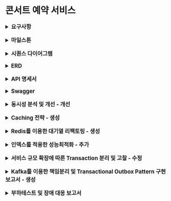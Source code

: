 # 콘서트 예약 서비스

<details>
    <summary style="font-weight: bold; font-size: 17px;">요구사항</summary>

## Description

- **`콘서트 예약 서비스`** 를 구현해 봅니다.
- 대기열 시스템을 구축하고, 예약 서비스는 작업가능한 유저만 수행할 수 있도록 해야합니다.
- 사용자는 좌석예약 시에 미리 충전한 잔액을 이용합니다.
- 좌석 예약 요청시에, 결제가 이루어지지 않더라도 일정 시간동안 다른 유저가 해당 좌석에 접근할 수 없도록 합니다.

## Requirements

- 아래 5가지 API 를 구현합니다.
  - 유저 토큰 발급 API
  - 예약 가능 날짜 / 좌석 API
  - 좌석 예약 요청 API
  - 잔액 충전 / 조회 API
  - 결제 API
- 각 기능 및 제약사항에 대해 단위 테스트를 반드시 하나 이상 작성하도록 합니다.
- 다수의 인스턴스로 어플리케이션이 동작하더라도 기능에 문제가 없도록 작성하도록 합니다.
- 동시성 이슈를 고려하여 구현합니다.
- 대기열 개념을 고려해 구현합니다.

</details>

<br>

<details>
    <summary style="font-weight: bold; font-size: 17px;">마일스톤</summary>

```mermaid
gantt
  title 항해 플러스 서버 구축 콘서트 예약 시스템 마일스톤
  dateFormat  YYYY-MM-DD
  section 서버구축 설계 및 구현
    마일스톤, ERD, Mock API                     :active, des1, 2024-06-30, 2024-07-05
    Swagger 적용 및 기능 구현(대기열, 예약, 결제)     :active, dev1, 2024-07-06, 2024-07-12
    대기열 인터셉터, Log filter 적용               :active, dev2, 2024-07-14, 2024-07-19
  
  section 동시성 문제 확인 및 코드 리팩토링
    락 적용을 위한 리팩토링                        :active, enh1, 2024-07-20, 2024-07-26
  
  section 적은 부하로 트래픽 처리
    Redis 캐쉬전략                            :active, buf1, 2024-07-27, 2024-07-29
    Redis를 이용한 대기열 리팩토링                :active, buf1, 2024-07-30, 2024-08-02
  section 부하 축소하기
    인덱스 적용하여 쿼리성능 개선                  :active, opt1, 2024-08-03, 2024-08-05
    트랜잭션 범위 조절 및 애플리케이션 이벤트 적용     :active, opt1, 2024-08-06, 2024-08-09
  section 책임 분리
    Kafka를 적용한 책임 분리                     :active, mon1, 2024-08-10, 2024-08-16
  section 장애 대응
    부하 테스트를 통한 장애대응 계획수립              :active, mon1, 2024-08-17, 2024-08-23
```
</details>

<br>

<details>
    <summary style="font-weight: bold; font-size: 17px;">시퀀스 다이어그램</summary>

#### 콘서트 및 콘서트 스케줄 조회
<img width="700" alt="스크린샷 2024-07-05 오전 2 01 42" src="docs/images/sequenceDiagram/concert.png">

#### 예약가능 날짜 및 좌석 조회, 포인트로 좌석 예약
<img width="700" alt="스크린샷 2024-07-05 오전 2 01 42" src="docs/images/sequenceDiagram/reservation.png">

#### 포인트 충전, 사용
<img width="200" alt="스크린샷 2024-07-05 오전 2 01 42" src="docs/images/sequenceDiagram/point.png">

</details>

<br>

<details>
    <summary style="font-weight: bold; font-size: 17px;">ERD</summary>

<img width="700" alt="스크린샷 2024-07-05 오전 2 01 42" src="./docs/images/readme/ticket-reservation.png">

</details>

<br>

<details>
    <summary style="font-weight: bold; font-size: 17px;">API 명세서</summary>

### 대기열 토큰 발급 API

Endpoint

```
POST /queue/token
```

Response
```json
Http Status: 200 ok

Body: 
{
  id: 1
  userId : 1
  token: ‘UUID’,
  status: WAIT,
  createdAt: 2024-07-10 10:10:10,
  expiredAt: 2024-07-10. 10:15:10
}
```

### 콘서트 목록조회 API

Endpoint
```
GET /concerts
```

Response
```json
Http Status: 200 ok
        
Body:
  {
      concerts: [ 
         { 
            id: 1,  
           name: ‘콘서트1’
          },
         { 
            id: 2,  
           name: ‘콘서트2’
          }, 
      ]
  }
```

### 콘서트 단일조회 API

Endpoint
```
GET /concert/{concertId}
```

Request Body
```
{
  concertId: 1
} 
```

Response
```json
Http Status: 200 ok

Response Body:
        
  {
    id: 1
    name: ‘콘서트1’
  }
```

### 예약가능 날짜 조회 API

Endpoint
```
GET /concertSchedules/concerts/{cocnertId}
```

Request Body
```
{
  concertId: 1
} 
```

Response
```json

ResponseBody: 
{
    id : 1,
    name: ‘콘서트1’,
    concertSchedules: [
        {
           id: 1,
           openedAt: 2024-02-10 02:30
        },
        {
           id: 2,
           openedAt: 2024-02-15 02:30
        },
        ...
    ]
}
```

### 예약가능 좌석조회 API

EndPoint
```
/concertSchedules/{concertScheduleId}/seats
```

Request Body 
```
{
  concertSchedule: 1
}
```

Response
```json
Http Status: 200 ok

Response Body:
{
  seats: [
     {
         id: 2,
         seatId: 3,
         concertScheduleId: 1
         occupied: false
     },
    {
          id: 3,
          seatId: 5,
          concertScheduleId: 1
          occupied: false
    }
   ]
}
```

### 좌석예약 API

Endpoint
```
POST /reservation
```

Request Body
```
{
  concertId: 1
  concertSchedule: 1,
  seatId: [1, 2]
}
```

Response
```
void
(200, SUCCESS)
```

### 결제 API

Endpoint
```
POST /reservation/payment
```

Request Body
```
{
    reservationId: 1,
    amount: 1000
}
```

Response
```
void
(200, SUCCESS)
```

### 포인트 조회

Endpoint
```
GET /point
```

Request Body
```
{
  userId: 1
}
```

Response
```
{
  point: 100
}
```

### 포인트 충전

Endpoint
```
POST /point/charge
```

Request Body
```
{
  point: 1000
}
```

Response
```
void
(200, SUCESS)
```

### API 명세서 정리표(링크)

https://first-longan-7e1.notion.site/API-3c9b22117eae4c079f6228051e908ef7?pvs=4

</details>

<br>

<details>
  <summary style="font-weight: bold; font-size: 17px;">Swagger</summary>

<img width="700" alt="스크린샷 2024-07-05 오전 2 01 42" src="docs/images/swagger/swagger.png">

</details>

<br>

<details>
  <summary style="font-weight: bold; font-size: 17px;">동시성 분석 및 개선 - 개선</summary>

```
동시성 로직 파악
동시성 해결 방법
각 케이스 별로 어떤 락이 맞는지
트랜잭션 위치
```

> 예약하기 기능의 동시성 이슈 및 제어

- 시나리오
  - 콘서트 예약시 여러명의 사용자가 복수개의 좌석을 선택하여 예약을 진행합니다.

- 적용한 락 종류
  - `비관적 락`
- 적용 이유
  - 좌석의 경우 많은 사용자가 동시에 점유하는 상황(경쟁 조건 - race condition)이 빈번하게 일어날 수 있으며 또한 좌석을 선점한 상태의 일관성을 유지하기 위해 `비관적 락`을 사용했습니다.

- 적용 위치
  - 선택된 좌석을 점유 상태인지 조회하는 쿼리에서 비관적 락을 사용하였습니다.

```java
@Lock(LockModeType.PESSIMISTIC_WRITE)
@QueryHints(@QueryHint(name = "jakarta.persistence.lock.timeout", value = "1500"))
@Query("select t from Ticket t where t.id.concertScheduleId = :concertScheduleId and t.id.seatId in :seats")
List<Ticket> findAllWithPessimisticLock(@Param("concertScheduleId") Long concertScheduleId, @Param("seats") List<Long> seats);
```

- 테스트 조건
  - 1000명의 사용자가 동시에 2개의 좌석을 임시 선점하는 시나리오
  - 테스트 실패 (락 미적용)
    - 2개의 동일한 좌석이 7번의 서로 다른 예약에 의해 선점됨
  - 테스트 성공 (비관적락 적용)
    - 2개의 좌석이 하나의 예약으로만 선점됨

<img src="image/reservation/reservation-without-lock.png" width="600">

<br>

<img src="image/reservation/reservation-with-lock.png" width="380">

- 성능 테스트

| 사용자수          | 테스트 시간체크     |
|---------------|--------------|
| 1000명 동시성 테스트 | 1sec 277 ms  |
| 10000명 동시성 테스트 | 7sec 133 ms  |
| 20000명 동시성 테스트 | 15sec 797 ms |

<img src="image/reservation/10.png" width="380">
<br>
<img src="image/reservation/100-test.png" width="380">
<br>
<img src="image/reservation/200-test.png" width="380">

<br>
<br>

> 포인트 충전 기능의 동시성 이슈 및 제어

- 시나리오
  - 사용자의 실수로 포인트 충전요청이 동시에 여러번 일어난 경우
  - 적용한 락 종류
    - 낙관적 락
  - 적용 이유
    - 빈번하게 일어나는 동시성의 이슈가 아닌 사용자의 실수로 일어나는 오류를 방지하며, <br>Version을 사용해 어플리케이션 상에서 해당 행위를 방지하기 위해 적용했습니다.
  - 적용 위치
    - 토큰을 이용하여 사용자가 가지고 있는 포인트를 조회시 낙관적락을 적용했습니다.
  ```java
    @Lock(LockModeType.OPTIMISTIC)
    @Query("select u from UserAccount u where u.token = :token")
    Optional<UserAccount> findByToken(@Param("token") String token);
  ```
- 테스트 조건
  - 10번의 반복된 포인트 충전 시도 시

<img src="image/point/10-test.png" width="380">

- 트랜잭션의 위치를 서비스가 아닌 리포지토리로 변경시 기존 10번에서 15번까지 테스트 통과

<img src="image/point/15-test.png" width="380">

</details>


<br>

<details>
  <summary style="font-weight: bold; font-size: 17px;">Caching 전략 - 생성</summary>

</details>


<br>

<details>
<summary style="font-weight: bold; font-size: 17px;">Redis를 이용한 대기열 리팩토링 - 생성</summary>


</details>

<br>

<details>
  <summary style="font-weight: bold; font-size: 17px;">인덱스를 적용한 성능최적화 - 추가</summary>

> 제공되는 서비스의 요구사항 중 쿼리의 성능을 개선하여 검색 및 수정, 삭제의 성능을 높일수 있는 쿼리를 찾아 수정

### 개선이 필요한 쿼리
- 선택한 콘서트의 콘서트 스케줄을 한달 단위 or 선택한 날짜의 기간검색이 가능하도록 쿼리 개선

### 테스트를 위한 더미 데이터 정보

| 데이터 수량 | 콘서트 id  | 날짜시작일      | 날짜종료일      |
|--------|---------|------------|------------|
| 200만개  | 1 ~ 500 | 2022-01-01 | 2024-12-31 |

- 최초 5개의 콘서트 id를 사용하여 테스트 수행 시, 카디널리티가 너무 작아 인덱스의 효과가 미미하였다.
- 현재의 테스트는 500개의 콘서트 id를 순차적으로 적용해 카디널리티를 높여 효과적으로 인덱스가 적용될 수 있도록 수정하였다.

### 개선이 필요한 쿼리 형태
```sql
select * 
from schedule_id_op 
where concert_id = 2 
  and opened_at between '2024-07-01 00:00:00' and '2024-07-31 23:59:59';
```
- 현재 쿼리의 성능개선으로 concert_id, opened_at 컬럼의 인덱스를 생성하는 작업을 진행했다.
- 인덱스는 아래와 같이 생성함
  1. 인덱스 미적용
  1. concert_id 단일 인덱스
  2. opened_at 단일 인덱스
  3. concert_id, opened_at의 복합 인덱스
  4. concert_id, opened_at의 각각 단일 인덱스 생성


### 성능비교

|                        | 인덱스 형태     | 검색 소요시간  |  
|------------------------|------------|----------|
| 미적용                    | N/A        | 352ms    |        
| concert_id             | 단일 인덱스     | 68ms     |        
| opened_at              | 단일 인덱스     | 339md    |
| concert_id, opened_at  | 2개의 단일 인덱스 | 52ms     |
| concert_id, opened_at  | 복합 인덱스     | **35ms** |
**각 쿼리의 소요시간은 약 10번의 테스트를 한 소요시간**

- 인덱스 적용 후 테스트 시 효과가 가장 두드려지게 보였던 3가지 인덱스의 `explain` 키워드를 적용해 보았다.
  - concert_id 단일 인덱스

    | select_tye | type | possible_keys  | key            | ref   | filtered | extra       |
        |------------|------|----------------|----------------|-------|----------|-------------|
    | simple     | ref  | idx_concert_id | idx_concert_id | const | 11.11    | using where |

  - concert_id, opened_at 2개의 단일 인덱스

    | select_tye | type | possible_keys                     | key                               | ref   | filtered | extra       |
        |------------|------|-----------------------------------|-----------------------------------|-------|----------|-------------|
    | simple     | ref  | idx_concert_id <br> idx_opened_at | idx_concert_id <br> idx_opened_at | const | 5.1      | using where |
  - concert_id, opened_at 복합 인덱스

    | select_tye | type  | possible_keys            | key                      | ref | filtered | extra                 |
        |------------|-------|--------------------------|--------------------------|-----|----------|-----------------------|
    | simple     | range | idx_concert_id_opened_at | idx_concert_id_opened_at |     | 100      | using index condition |

- 해당 where 절의 조건에서는 모두 인덱스가 사용되었다고 나왔지만 `extra`를 비교시 복합 인덱스만 `using index condition` 을 보여주었으며 `filtered` 또한 `100` 인것을 확인했다.

### 결론

- 콘서트 스케줄의 날짜 기간검색 시, 인덱스를 사용하면 인덱스를 사용하지 않았을때 보다 약 90.06%의 성능이 개선되었다.
- 2개의 각 단일 인덱스보다 복합 인덱스를 사용했을 때 약 32.69%으로의 성능이 개선되었다.


</details>

<br>

<details>
  <summary style="font-weight: bold; font-size: 17px;">서비스 규모 확장에 따른 Transaction 분리 및 고찰 - 수정</summary>


</details>
  
<br>

<details>
  <summary style="font-weight: bold; font-size: 17px;">Kafka를 이용한 책임분리 및 Transactional Outbox Pattern 구현 보고서 - 생성</summary>


</details>

<br>

<details>
    <summary style="font-weight: bold; font-size: 17px;">부하테스트 및 장애 대응 보고서</summary>

> 부하 테스트를 통해 개선이 필요한 API를 선별하여 성능개선을 한다.

<br>

<details>
    <summary style="font-weight: bold">테스트 환경</summary>

#### 성능 테스트 환경 설정

<div style="display: flex; gap: 30px">
  <img src="./docs/images/app-spec.png" style="width: 300px">
  <img src="./docs/images/k6-compose.png" style="width: 300px">
</div>

| 용어           | 설명            | 적용                              | 
|--------------|---------------|---------------------------------|
| reservations | - 최소로 보장하는 자원 | - cpu : 100% <br> - memory: 1G  |
| limits       | 최대 사용 가능한 자원  | - cpu : 100%, <br> - memory: 1G |

> docker container 를 이용하여 테스트할 애플리케이션 서버를 격리하였고 가용한 자원의 영역을 설정하였다.
> 또한 prometheus, grafana를 이용해 k6 부하테스트의 시각화를 하였다.

<br>

#### 시나리오 환경

<img src="./docs/images/k6-test-env.png" style="width: 700px">

> 가상 사용자는 100명을 기준으로 작성하였으며, 테스트에 따라 iterations를 적절히 수정하여 테스트하였음

</details>

<br>

<details>
    <summary style="font-weight: bold">부하테스트 및 결과</summary>

<br>

<details>
    <summary style="font-weight: bold">콘서트 목록조회</summary>

- 문제 확인
  - 콘서트 리스트 조회시 전체 조회로 인해 서버에 많은 부하를 가중시킴

- 테스트 데이터 : 10만개
- 테스트 결과

<div style="display: flex; flex-direction: column; gap: 20px; align-items: center">
  <img src="./docs/images/concert/concert1-fix.png" style="width: 700px">
  <img src="./docs/images/concert/concert2-fix.png" style="width: 700px">
</div>

- 개선
  - 페이지네이션을 추가하여 목록 조회시 속도 개선

| 지표  | 페이지네이션 적용전 | 적용후    | 비고          |
|-----|------------|--------|-------------|
| p95 | 1.06 min   | 311 ms | 99.51% 성능향상 |
| p99 | 1.07 min   | 468 ms | 99.27% 성능향상 |

> 페이지네이션이 적용되지 않은 상태에서 목록 조회시 성능 측정이 불가능하였으며, 페이지네이션 적용 후 많은 개선이 일어났다.
</details>

<br>

<details>
    <summary style="font-weight: bold">콘서트 스케줄의 월별 조회</summary>

- 문제 확인
  - 달력뷰를 위한 콘서트 스케줄의 월별 조회시 인덱스의 부제로 인한 속도 저하
- 데스트 데이터 : 2백만개
- 테스트 결과

<div style="display: flex; flex-direction: column; gap: 20px; align-items: center">
  <img src="./docs/images/concert-schedule/schedule1-fix.png" style="width: 700px">
  <img src="./docs/images/concert-schedule/schedule2-fix.png" style="width: 700px">
  <img src="./docs/images/concert-schedule/schedule3-fix.png" style="width: 700px">
</div>

- 개선
  - concert_id 와 opened_at 을 가지는 복합 인덱스를 적용하여 기능 개선함

| 지표                 |                              | 인덱스 적용전      | 적용후          | 비고            |
|--------------------|------------------------------|--------------|--------------|---------------|
| Iterations         | - 얼마나 많은 "사용자 행동"이 실행되었는지 확인 | - 약 190 ms   | - 75ms       | - 60.53% 성능향상 |
| HTTP Latency Stats | - 요청 지연의 통계 데이터, 서버 성능의 일관성을 분석                             | - 약 190 ms   | - 75ms       | - 60.53% 성능향상 |
| HTTP Request Rate  | - 초당 처리된 HTTP 요청 수, 처리 가능한 최대 요청수 파악이 가능                             | - 약 4k req/s | - 약 7k req/s | - 42.85% 성능향상 |

</details>

<br>

<details>
  <summary style="font-weight: bold">콘서트 스케줄의 좌석 목록조회</summary>

- 문제 확인
  - 콘서트 스케줄의 연관된 좌석을 조회하는 과정에서 좌석의 concert_schedule_id의 인덱스 부제로 인한 조인 속도저하
- 데스트 데이터
  - 콘서트 스케줄 : 10만개
  - seat : 5백만개
- 테스트 결과

<div style="display: flex; flex-direction: column; gap: 20px; align-items: center">
  <img src="./docs/images/seat/seat1-fix.png" style="width: 700px">
  <img src="./docs/images/seat/seat2-fix.png" style="width: 700px">
  <img src="./docs/images/seat/seat3-fix.png" style="width: 700px">
</div>

- 개선
  - Seat의 외례키인 concert_schedule_id 에 인덱스를 적용하여 조인속도 개선

| 지표  | 인덱스 적용전 | 인덱스 적용후 | 비고           |
|-----|---------|---------|--------------|
| p95 | 130 ms  | 97.5 ms | 25% 성능 향상    | 
| p99 | 212 ms  | 148 ms  | 30.19% 성능 향상 | 

</details>

</details>

